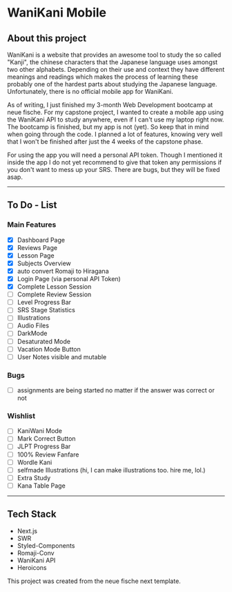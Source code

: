 # WaniKani Mobile

## About this project

WaniKani is a website that provides an awesome tool to study the so called "Kanji", the chinese characters that the Japanese language uses amongst two other alphabets. Depending on their use and context they have different meanings and readings which makes the process of learning these probably one of the hardest parts about studying the Japanese language. Unfortunately, there is no official mobile app for WaniKani.

As of writing, I just finished my 3-month Web Development bootcamp at neue fische. For my capstone project, I wanted to create a mobile app using the WaniKani API to study anywhere, even if I can't use my laptop right now. The bootcamp is finished, but my app is not (yet). So keep that in mind when going through the code. I planned a lot of features, knowing very well that I won't be finished after just the 4 weeks of the capstone phase.

For using the app you will need a personal API token. Though I mentioned it inside the app I do not yet recommend to give that token any permissions if you don't want to mess up your SRS. There are bugs, but they will be fixed asap.

---

## To Do - List

### Main Features

- [x] Dashboard Page
- [x] Reviews Page
- [x] Lesson Page
- [x] Subjects Overview
- [x] auto convert Romaji to Hiragana
- [x] Login Page (via personal API Token)
- [x] Complete Lesson Session
- [ ] Complete Review Session
- [ ] Level Progress Bar
- [ ] SRS Stage Statistics
- [ ] Illustrations
- [ ] Audio Files
- [ ] DarkMode
- [ ] Desaturated Mode
- [ ] Vacation Mode Button
- [ ] User Notes visible and mutable

### Bugs

- [ ] assignments are being started no matter if the answer was correct or not

### Wishlist

- [ ] KaniWani Mode
- [ ] Mark Correct Button
- [ ] JLPT Progress Bar
- [ ] 100% Review Fanfare
- [ ] Wordle Kani
- [ ] selfmade Illustrations (hi, I can make illustrations too. hire me, lol.)
- [ ] Extra Study
- [ ] Kana Table Page

---

## Tech Stack

- Next.js
- SWR
- Styled-Components
- Romaji-Conv
- WaniKani API
- Heroicons

This project was created from the neue fische next template.
